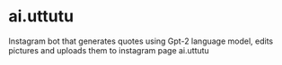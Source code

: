# ai.uttutu
Instagram bot that generates quotes using Gpt-2 language model, edits pictures and uploads them to instagram page ai.uttutu
